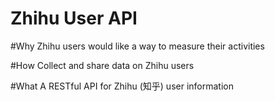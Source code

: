 Zhihu User API
==============

#Why
Zhihu users would like a way to measure their activities

#How
Collect and share data on Zhihu users

#What
A RESTful API for Zhihu (知乎) user information
